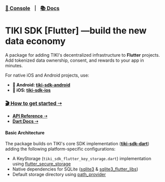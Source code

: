 ###  [🍍 Console](https://console.mytiki.com) &nbsp; ⏐ &nbsp; [📚 Docs](https://docs.mytiki.com)

# TIKI SDK [Flutter] —build the new data economy

A package for adding TIKI's decentralized infrastructure to **Flutter** projects. Add tokenized data ownership, consent, and rewards to your app in minutes.

For native iOS and Android projects, use:

- **🤖 Android: [tiki-sdk-android](https://github.com/tiki/tiki-sdk-android)**
- **🍎 iOS: [tiki-sdk-ios](https://github.com/tiki/tiki-sdk-ios)**

### [🎬 How to get started ➝](https://docs.mytiki.com/docs/tiki-sdk-flutter-getting-started)
- **[API Reference ➝](https://docs.mytiki.com/reference/tiki-sdk-flutter-tiki-sdk-flutter-builder)**
- **[Dart Docs ➝](https://pub.dev/documentation/tiki_sdk_flutter/latest/)**

#### Basic Architecture
The package builds on TIKI's core SDK implementation (**[tiki-sdk-dart](https://github.com/tiki/tiki-sdk-dart)**) adding the following platform-specific configurations:

- A KeyStorage (`tiki_sdk_flutter_key_storage.dart`) implementation using [flutter_secure_storage](https://pub.dev/packages/flutter_secure_storage)
- Native dependencies for SQLite ([sqlite3](https://pub.dev/packages/sqlite3) & [sqlite3_flutter_libs](https://pub.dev/packages/sqlite3_flutter_libs))
- Default storage directory using [path_provider](https://pub.dev/packages/path_provider)
